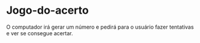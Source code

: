 # Jogo-do-acerto
 O computador irá gerar um número e pedirá para o usuário fazer tentativas e ver se consegue acertar.
